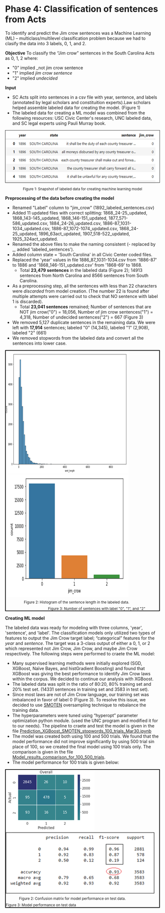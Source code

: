 # Phase 4: Classification of sentences from Acts
To identify and predict the Jim crow sentences was a Machine Learning (ML) – multiclass/multilevel classification problem because we had to clasify the data into 3 labels, 0, 1, and 2. 

**Objective** To classify the “Jim crow” sentences in the South Carolina Acts as 0, 1, 2 where:
- "0" implied _not jim crow sentence
- "1" implied _jim crow sentence_
- "2" implied _undecided_

**Input** 
- SC Acts split into sentences in a csv file with year, sentence, and labels  (annotated by legal scholars and constituition experts).Law scholars helped assemble labeled data for creating the model. (Figure 1)
- The labeled data for creating a ML model was combined from the following resources: USC Civic Center's research, UNC labeled data, and SC legal experts using Pauli Murray book.

<p align="center">
   <img src="LabeledData.png" alt="labeled_data", height="175"><br>
   <sub>Figure 1: Snapshot of labeled data for creating machine learning model</sub> 
</p>

**Preprocessing of the data before creating the model**
- Renamed "Label" column to "jim_crow" (1892_labeled_sentences.csv)
- Added 11 updated files with correct splitting: 1868_24-25_updated, 1868_143-145_updated, 1868_146-151_updated, 1877_571-586_updated.csv, 1884_24-26_updated.csv, 1886-87_1031-1034_updated.csv, 1886-87_1072-1074_updated.csv, 1868_24-25_updated, 1896_63act_updated, 1907_518-522_updated, 1925_324act_updated.
- Renamed the above files to make the naming consistent (- replaced by _, added 'labeled_sentences').
- Added column state = 'South Carolina' in all Civic Center coded files.
- Replaced the 'year' values in file 1886_87_1031-1034.csv from '1886-87' to 1886 and '1868_146-151_updated.csv' from '1868-69' to 1868.
    - Total **23,479 sentences** in the labeled data (Figure 2); 14913 sentences from North Carolina and 8566 sentences from South Carolina.
- As a preprocessing step, all the sentences with less than 22 characters were _discarded_ from model creation. (The number 22 is found after multiple attempts were carried out to check that NO sentence with label 1 is discarded).
    - Total **23,041 sentences** remained; Number of sentences that are NOT jim crow("0") = 18,056, Number of jim crow sentences("1") = 4,318, Number of undecided sentences("2") = 667 (Figure 3)
- We removed 5,127 duplicate sentences in the remaining data. We were left with **17,914** sentences; labeled "0" (14,345), labeled "1" (2,908), labeled "2" (661)
- We removed stopwords from the labeled data and convert all the sentences into lower case.
  
<div style="border: 2px solid black; display: inline-block;">
      <img src="sennt_length.png" alt="length" width="400" height="400">     &nbsp;&nbsp;&nbsp;&nbsp;&nbsp;&nbsp;&nbsp;&nbsp; &nbsp;&nbsp;&nbsp;&nbsp;&nbsp;&nbsp;&nbsp;&nbsp;
      <img src="sent_num.png" alt="count"  width="400" height="400"> <br>     &nbsp;&nbsp;&nbsp;&nbsp;&nbsp;&nbsp;&nbsp;&nbsp;&nbsp;&nbsp;&nbsp;&nbsp;&nbsp;&nbsp;
      <sub>Figure 2: Histogram of the sentence length in the labeled data. </sub> 
       &nbsp;&nbsp;&nbsp;&nbsp;&nbsp;&nbsp;&nbsp;&nbsp;&nbsp;&nbsp;&nbsp;&nbsp;&nbsp;&nbsp;&nbsp;&nbsp;&nbsp;&nbsp;&nbsp;&nbsp;&nbsp;&nbsp;&nbsp;&nbsp;&nbsp;&nbsp;&nbsp;&nbsp;&nbsp; &nbsp;&nbsp;&nbsp;&nbsp;
      <sub>Figure 3: Number of sentences with label "0", "1", and "2" </sub> 
</div> <br>


**Creating ML model**

The labeled data was ready for modeling with three columns, 'year', 'sentence', and 'label'. The classification models only utilized two types of features to output the Jim Crow target label;  “categorical” features for the _year_ and _sentence_. The target was a 3-class output of either a 0, 1, or 2 which represented not Jim Crow, Jim Crow, and maybe Jim Crow respectively. The following steps were performed to craete the ML model:
-  Many supervised learning methods were initially explored (SGD, XGBoost, Naïve Bayes, and histGradient Boosting) and found that XGBoost was giving the best performance to identify Jim Crow laws within the corpus. We decided to continue our analysis with XGBoost.
-  The labeled data was split in the ratio of 80:20, 80% training set and 20% test set. (14331 sentences in training set and 3583 in test set).
-  Since most laws are not of Jim Crow language, our training set was imbalanced in favor of label 0 (Figure 3). To resolve this issue, we decided to use [SMOTEN](https://imbalanced-learn.org/stable/references/generated/imblearn.over_sampling.SMOTEN.html#imblearn.over_sampling.SMOTEN) oversampling technique to rebalance the training data.
-  The hyperparameters were tuned using “hyperopt” parameter optimization python module. (used the UNC program and modified it for to our needs). The pipeline to craete and test the model is given in the file [Prediction_XGBoost_SMOTEN_stopwords_100_trials_Mar30.ipynb](Prediction_XGBoost_SMOTEN_stopwords_100_trials_Mar30.ipynb)
-  The model was created both using 100 and 500 trials. We found that the model performance did not improve significantly by using 500 trial sin place of 100, so we created the final model using 100 trials only. The comparison is given in the file [Model_results_comparison_for_100_500_trials](ModelResults_Feb_Mar2024.docx).
-  The model performance for 100 trials is given below:

<div style="border: 2px solid black; display: inline-block;">
      <img src="Cmatrix.png" alt="matrix" style="height: 200px;">     &nbsp;&nbsp;&nbsp;&nbsp;&nbsp;&nbsp;&nbsp;&nbsp; &nbsp;&nbsp;&nbsp;&nbsp;&nbsp;&nbsp;&nbsp;&nbsp; &nbsp;&nbsp;&nbsp;&nbsp;&nbsp;&nbsp;&nbsp;&nbsp;
      <img src="results.png" alt="results" style="height: 200px;"> <br>     &nbsp;&nbsp;&nbsp;&nbsp;&nbsp;&nbsp;&nbsp;&nbsp;&nbsp;&nbsp;
      <sub>Figure 2: Confusion matrix for model performance on test data. </sub> 
       &nbsp;&nbsp;&nbsp;&nbsp;&nbsp;&nbsp;&nbsp;&nbsp;&nbsp;&nbsp;&nbsp;&nbsp;&nbsp;&nbsp;&nbsp;&nbsp;&nbsp;&nbsp;&nbsp;&nbsp;&nbsp;
      <sub>Figure 3: Model performance on test data </sub> 
</div> <br>






